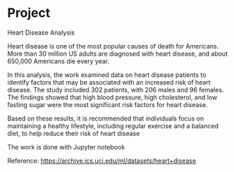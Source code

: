 # Project
Heart Disease Analysis

Heart disease is one of the most popular causes of death for Americans. More than 30 million US adults are diagnosed with heart disease, and about 650,000 Americans die every year.

In this analysis, the work examined data on heart disease patients to identify factors that may be associated with an increased risk of heart disease.
The study included 302 patients, with 206 males and 96 females. The findings showed that high blood pressure, high cholesterol, and low fasting sugar were the most significant risk factors for heart disease. 

Based on these results, it is recommended that individuals focus on maintaining a healthy lifestyle, including regular exercise and a balanced diet, to help reduce their risk of heart disease

The work is done with Jupyter notebook

Reference:
https://archive.ics.uci.edu/ml/datasets/heart+disease
